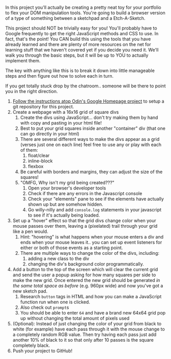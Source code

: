 In this project you'll actually be creating a pretty neat toy for your portfolio to flex your DOM manipulation tools.  You're going to build a browser version of a type of something between a sketchpad and a Etch-A-Sketch.

This project should NOT be trivially easy for you!  You'll probably have to Google frequently to get the right JavaScript methods and CSS to use.  In fact, that's the point!  You CAN build this using the tools that you have already learned and there are plenty of more resources on the net for learning stuff that we haven't covered yet if you decide you need it.  We'll walk you through the basic steps, but it will be up to YOU to actually implement them.

The key with anything like this is to break it down into little manageable steps and then figure out how to solve each in turn.

If you get totally stuck drop by the chatroom.. someone will be there to point you in the right direction.

1. [Follow the instructions atop Odin's Google Homepage project](https://www.theodinproject.com/courses/web-development-101/lessons/html-css) to setup a git repository for this project.
2. Create a webpage with a 16x16 grid of square divs
   1. Create the divs using JavaScript... don't try making them by hand with copy and pasting in your html file!
   2. Best to put your grid squares inside another "container" div \(that one can go directly in your html\)
   3. There are several different ways to make the divs appear as a grid \(verses just one on each line\) feel free to use any or play with each of them:
      1. float/clear
      2. inline-block
      3. flexbox
   4. Be careful with borders and margins, they can adjust the size of the squares!
   5. "OMFG, Why isn't my grid being created???"
      1. Open your browser's developer tools
      2. Check if there are any errors in the Javascript console
      3. Check your "elements" pane to see if the elements have actually shown up but are somehow hidden.
      4. Go willy-nilly and add  `console.log` statements in your javascript to see if it's actually being loaded.
3. Set up a "hover" effect so that the grid divs change color when your mouse passes over them, leaving a \(pixelated\) trail through your grid like a pen would.
   1. Hint: "hovering" is what happens when your mouse enters a div and ends when your mouse leaves it.. you can set up event listeners for either or both of those events as a starting point.
   2. There are multiple ways to change the color of the divs, including:
      1. adding a new class to the div
      2. changing the div's background color programmatically.
4. Add a button to the top of the screen which will clear the current grid and send the user a popup asking for how many squares per side to make the new grid.  Once entered the new grid should be generated _in the same total space as before_ \(e.g. 960px wide\) and now you've got a new sketch pad.
   1. Research `button` tags in HTML and how you can make a JavaScript function run when one is clicked.
   2. Also check out `prompt`s
   3. You should be able to enter `64` and have a brand new 64x64 grid pop up without changing the total amount of pixels used
5. \(Optional\): Instead of just changing the color of your grid from black to white \(for example\) have each pass through it with the mouse change to a completely random RGB value.   Then try having each pass just add another 10% of black to it so that only after 10 passes is the square completely black.
6. Push your project to GitHub!



